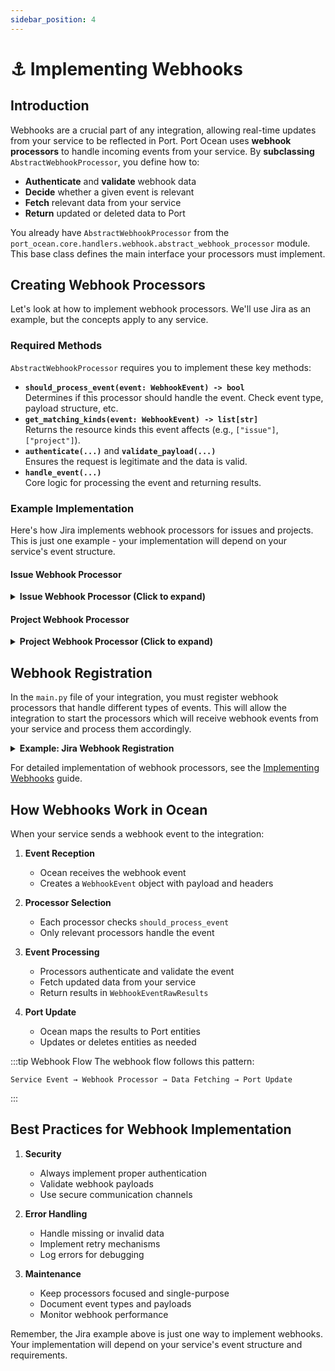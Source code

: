 ```yaml
---
sidebar_position: 4
---
```


# ⚓ Implementing Webhooks

## Introduction

Webhooks are a crucial part of any integration, allowing real-time updates from your service to be reflected in Port. Port Ocean uses **webhook processors** to handle incoming events from your service. By **subclassing** `AbstractWebhookProcessor`, you define how to:

- **Authenticate** and **validate** webhook data
- **Decide** whether a given event is relevant
- **Fetch** relevant data from your service
- **Return** updated or deleted data to Port


You already have `AbstractWebhookProcessor` from the `port_ocean.core.handlers.webhook.abstract_webhook_processor` module. This base class defines the main interface your processors must implement.


## Creating Webhook Processors

Let's look at how to implement webhook processors. We'll use Jira as an example, but the concepts apply to any service.

### Required Methods

`AbstractWebhookProcessor` requires you to implement these key methods:

- **`should_process_event(event: WebhookEvent) -> bool`**\
  Determines if this processor should handle the event. Check event type, payload structure, etc.
- **`get_matching_kinds(event: WebhookEvent) -> list[str]`**\
  Returns the resource kinds this event affects (e.g., `["issue"]`, `["project"]`).
- **`authenticate(...)`** and **`validate_payload(...)`**\
  Ensures the request is legitimate and the data is valid.
- **`handle_event(...)`**\
  Core logic for processing the event and returning results.

### Example Implementation

Here's how Jira implements webhook processors for issues and projects. This is just one example - your implementation will depend on your service's event structure.

#### Issue Webhook Processor

<details>
<summary><b>Issue Webhook Processor (Click to expand)</b></summary>

```python showLineNumbers
from typing import Any, cast
from loguru import logger
from initialize_client import create_jira_client
from jira.overrides import JiraIssueConfig
from kinds import Kinds
from port_ocean.core.handlers.port_app_config.models import ResourceConfig
from port_ocean.core.handlers.webhook.abstract_webhook_processor import AbstractWebhookProcessor
from port_ocean.core.handlers.webhook.webhook_event import (
    EventHeaders,
    EventPayload,
    WebhookEvent,
    WebhookEventRawResults,
)


class IssueWebhookProcessor(AbstractWebhookProcessor):
    async def should_process_event(self, event: WebhookEvent) -> bool:
        # For Jira issues, look for an event type like "jira:issue_created", etc.
        return event.payload.get("webhookEvent", "").startswith("jira:issue_")

    async def get_matching_kinds(self, event: WebhookEvent) -> list[str]:
        return [Kinds.ISSUE]

    async def handle_event(
        self,
        payload: EventPayload,
        resource_config: ResourceConfig
    ) -> WebhookEventRawResults:
        # 1) Initialize the Jira client
        client = create_jira_client()
        config = cast(JiraIssueConfig, resource_config)

        # 2) Figure out if the issue was deleted
        webhook_type = payload.get("webhookEvent")
        issue_key = payload["issue"]["key"]
        logger.info(f"Fetching issue with key: {issue_key}")

        if webhook_type == "jira:issue_deleted":
            logger.info(f"Issue {issue_key} was deleted")
            return WebhookEventRawResults(updated_raw_results=[], deleted_raw_results=[payload["issue"]])

        # 3) Possibly apply a JQL filter
        params = {}
        if config.selector.jql:
            params["jql"] = f"{config.selector.jql} AND key = {issue_key}"
        else:
            params["jql"] = f"key = {issue_key}"

        # 4) Fetch the new data from Jira
        issues = []
        async for batch in client.get_paginated_issues(params):
            issues.extend(batch)

        if not issues:
            # If not found, instruct Port to delete it if it previously existed
            logger.warning(f"Issue {issue_key} not found with JQL: {params['jql']}")
            return WebhookEventRawResults(updated_raw_results=[], deleted_raw_results=[payload["issue"]])

        # Otherwise, we want to update
        return WebhookEventRawResults(updated_raw_results=issues, deleted_raw_results=[])

    async def authenticate(self, payload: EventPayload, headers: EventHeaders) -> bool:
        return True  # Basic or token check could go here

    async def validate_payload(self, payload: EventPayload) -> bool:
        return True  # Ensure required fields exist, etc.
```

</details>

#### Project Webhook Processor

<details>
<summary><b>Project Webhook Processor (Click to expand)</b></summary>

```python showLineNumbers
from loguru import logger
from initialize_client import create_jira_client
from kinds import Kinds
from port_ocean.core.handlers.port_app_config.models import ResourceConfig
from port_ocean.core.handlers.webhook.abstract_webhook_processor import AbstractWebhookProcessor
from port_ocean.core.handlers.webhook.webhook_event import (
    EventHeaders,
    EventPayload,
    WebhookEvent,
    WebhookEventRawResults,
)


class ProjectWebhookProcessor(AbstractWebhookProcessor):
    async def should_process_event(self, event: WebhookEvent) -> bool:
        # For Jira projects, the event might be "project_updated", "project_deleted", etc.
        return event.payload.get("webhookEvent", "").startswith("project_")

    async def get_matching_kinds(self, event: WebhookEvent) -> list[str]:
        return [Kinds.PROJECT]

    async def authenticate(self, payload: EventPayload, headers: EventHeaders) -> bool:
        return True

    async def validate_payload(self, payload: EventPayload) -> bool:
        return True

    async def handle_event(
        self, payload: EventPayload, resource_config: ResourceConfig
    ) -> WebhookEventRawResults:
        # 1) Identify the project
        webhook_type = payload.get("webhookEvent", "")
        project_key = payload["project"]["key"]
        client = create_jira_client()

        if webhook_type == "project_soft_deleted":
            logger.info(f"Project {project_key} was deleted")
            return WebhookEventRawResults(updated_raw_results=[], deleted_raw_results=[payload["project"]])

        # 2) Otherwise fetch the updated project
        project_data = await client.get_single_project(project_key)
        if not project_data:
            logger.warning(f"Failed to retrieve project {project_key}")
            return WebhookEventRawResults(updated_raw_results=[], deleted_raw_results=[])

        # 3) Decide if it should be updated or deleted
        data_to_update = []
        data_to_delete = []

        if "deleted" in webhook_type:
            data_to_delete.append(project_data)
        else:
            data_to_update.append(project_data)

        return WebhookEventRawResults(updated_raw_results=data_to_update, deleted_raw_results=data_to_delete)
```

</details>

## Webhook Registration

In the `main.py` file of your integration, you must register webhook processors that handle different types of events.
This will allow the integration to start the processors which will receive webhook events from your service and process them accordingly.

<details>
<summary><b>Example: Jira Webhook Registration</b></summary>

```python showLineNumbers
from port_ocean.context.ocean import ocean
from webhook_processors.issue_webhook_processor import IssueWebhookProcessor
from webhook_processors.project_webhook_processor import ProjectWebhookProcessor
from webhook_processors.user_webhook_processor import UserWebhookProcessor

# All other content of the main.py file

# Register webhook processors for different resource types
ocean.add_webhook_processor("/webhook", IssueWebhookProcessor)
ocean.add_webhook_processor("/webhook", ProjectWebhookProcessor)
ocean.add_webhook_processor("/webhook", UserWebhookProcessor)
```
</details>

For detailed implementation of webhook processors, see the [Implementing Webhooks](implementing-webhooks.md) guide.


## How Webhooks Work in Ocean

When your service sends a webhook event to the integration:

1. **Event Reception**
   - Ocean receives the webhook event
   - Creates a `WebhookEvent` object with payload and headers

2. **Processor Selection**
   - Each processor checks `should_process_event`
   - Only relevant processors handle the event

3. **Event Processing**
   - Processors authenticate and validate the event
   - Fetch updated data from your service
   - Return results in `WebhookEventRawResults`

4. **Port Update**
   - Ocean maps the results to Port entities
   - Updates or deletes entities as needed

:::tip Webhook Flow
The webhook flow follows this pattern:
```
Service Event → Webhook Processor → Data Fetching → Port Update
```
:::

## Best Practices for Webhook Implementation

1. **Security**
   - Always implement proper authentication
   - Validate webhook payloads
   - Use secure communication channels

2. **Error Handling**
   - Handle missing or invalid data
   - Implement retry mechanisms
   - Log errors for debugging

3. **Maintenance**
   - Keep processors focused and single-purpose
   - Document event types and payloads
   - Monitor webhook performance


Remember, the Jira example above is just one way to implement webhooks. Your implementation will depend on your service's event structure and requirements.
